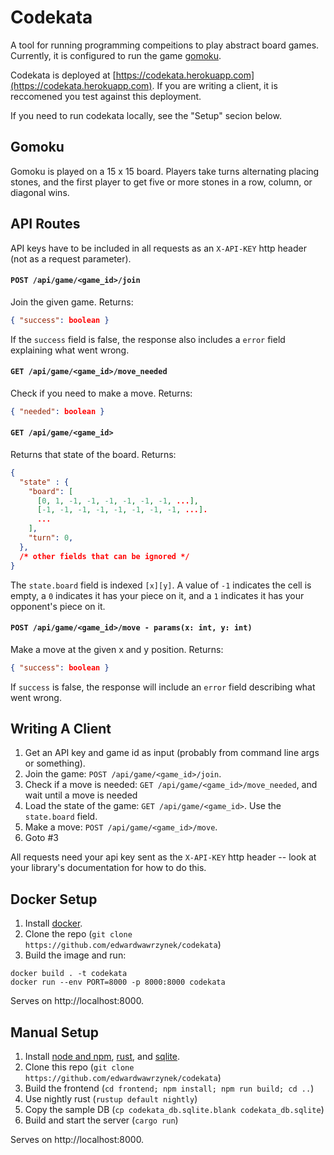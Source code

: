 # Codekata

A tool for running programming compeitions to play abstract board games. Currently, it is configured to run the game [gomoku](https://en.wikipedia.org/wiki/Gomoku).

Codekata is deployed at [https://codekata.herokuapp.com](https://codekata.herokuapp.com). If you are writing a client, it is reccomened you test against this deployment.

If you need to run codekata locally, see the "Setup" secion below.

## Gomoku
Gomoku is played on a 15 x 15 board. Players take turns alternating placing stones, and the first player to get five or more stones in a row, column, or diagonal wins.

## API Routes
API keys have to be included in all requests as an `X-API-KEY` http header (not as a request parameter).

#### `POST /api/game/<game_id>/join`
Join the given game. Returns:
```json
{ "success": boolean }
```
If the `success` field is false, the response also includes a `error` field explaining what went wrong.

#### `GET /api/game/<game_id>/move_needed`
Check if you need to make a move.
Returns:
```json
{ "needed": boolean }
```

#### `GET /api/game/<game_id>`
Returns that state of the board. Returns:
```json
{
  "state" : {
    "board": [
      [0, 1, -1, -1, -1, -1, -1, -1, ...],
      [-1, -1, -1, -1, -1, -1, -1, -1, ...].
      ...
    ],
    "turn": 0,
  },
  /* other fields that can be ignored */
}
```
The `state.board` field is indexed `[x][y]`. A value of `-1` indicates the cell is empty, a `0` indicates it has your piece on it, and a `1` indicates it has your opponent's piece on it.

#### `POST /api/game/<game_id>/move - params(x: int, y: int)`

Make a move at the given x and y position. Returns:
```json
{ "success": boolean }
```

If `success` is false, the response will include an `error` field describing what went wrong.

## Writing A Client
1. Get an API key and game id as input (probably from command line args or something).
2. Join the game: `POST /api/game/<game_id>/join`.
3. Check if a move is needed: `GET /api/game/<game_id>/move_needed`, and wait until a move is needed
4. Load the state of the game: `GET /api/game/<game_id>`. Use the `state.board` field.
5. Make a move: `POST /api/game/<game_id>/move`.
6. Goto #3

All requests need your api key sent as the `X-API-KEY` http header -- look at your library's documentation for how to do this.

## Docker Setup
1. Install [docker](https://www.docker.com/).
2. Clone the repo (`git clone https://github.com/edwardwawrzynek/codekata`)
3. Build the image and run:
```shell script
docker build . -t codekata
docker run --env PORT=8000 -p 8000:8000 codekata
```

Serves on http://localhost:8000.

## Manual Setup

1. Install [node and npm](https://nodejs.org/en/download/), [rust](https://www.rust-lang.org/tools/install), and [sqlite](https://sqlite.org/index.html).
2. Clone this repo (`git clone https://github.com/edwardwawrzynek/codekata`)
3. Build the frontend (`cd frontend; npm install; npm run build; cd ..`)
4. Use nightly rust (`rustup default nightly`)
5. Copy the sample DB (`cp codekata_db.sqlite.blank codekata_db.sqlite`)
6. Build and start the server (`cargo run`)

Serves on http://localhost:8000.